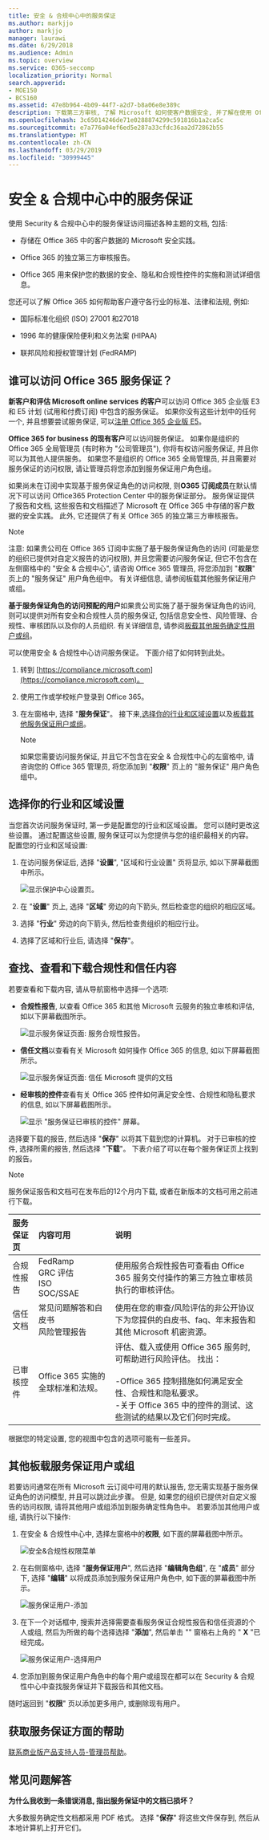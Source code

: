 ```yaml
---
title: 安全 & 合规中心中的服务保证
ms.author: markjjo
author: markjjo
manager: laurawi
ms.date: 6/29/2018
ms.audience: Admin
ms.topic: overview
ms.service: O365-seccomp
localization_priority: Normal
search.appverid:
- MOE150
- BCS160
ms.assetid: 47e8b964-4b09-44f7-a2d7-b8a06e8e389c
description: 下载第三方审核, 了解 Microsoft 如何使客户数据安全, 并了解在使用 Office 365 时如何遵守 ISO、HIPAA、FINRA 和 FedRAMP。
ms.openlocfilehash: 3c65014246de71e0288874299c591816b1a2ca5c
ms.sourcegitcommit: e7a776a04ef6ed5e287a33cfdc36aa2d72862b55
ms.translationtype: MT
ms.contentlocale: zh-CN
ms.lasthandoff: 03/29/2019
ms.locfileid: "30999445"
---
```

# <a name="service-assurance-in-the-security--compliance-center"></a>安全 & 合规中心中的服务保证

使用 Security & 合规中心中的服务保证访问描述各种主题的文档, 包括: 
  
- 存储在 Office 365 中的客户数据的 Microsoft 安全实践。 
    
- Office 365 的独立第三方审核报告。 
    
- Office 365 用来保护您的数据的安全、隐私和合规性控件的实施和测试详细信息。 
    
您还可以了解 Office 365 如何帮助客户遵守各行业的标准、法律和法规, 例如:
  
-  国际标准化组织 (ISO) 27001 和27018 
    
- 1996 年的健康保险便利和义务法案 (HIPAA)
    
- 联邦风险和授权管理计划 (FedRAMP)
    
## <a name="who-can-access-office-365-service-assurance-and-how"></a>谁可以访问 Office 365 服务保证？

 **新客户和评估 Microsoft online services 的客户**可以访问 Office 365 企业版 E3 和 E5 计划 (试用和付费订阅) 中包含的服务保证。 如果你没有这些计划中的任何一个, 并且想要尝试服务保证, 可以[注册 Office 365 企业版 E5](https://go.microsoft.com/fwlink/p/?LinkID=698279)。 
  
 **Office 365 for business 的现有客户**可以访问服务保证。 如果你是组织的 Office 365 全局管理员 (有时称为 "公司管理员"), 你将有权访问服务保证, 并且你可以为其他人提供服务。 如果您不是组织的 Office 365 全局管理员, 并且需要对服务保证的访问权限, 请让管理员将您添加到服务保证用户角色组。 
  
 如果尚未在订阅中实现基于服务保证角色的访问权限, 则**O365 订阅成员**在默认情况下可以访问 Office365 Protection Center 中的服务保证部分。 服务保证提供了报告和文档, 这些报告和文档描述了 Microsoft 在 Office 365 中存储的客户数据的安全实践。 此外, 它还提供了有关 Office 365 的独立第三方审核报告。 
  
> [!NOTE]
> 注意: 如果贵公司在 Office 365 订阅中实施了基于服务保证角色的访问 (可能是您的组织已提供对自定义报告的访问权限), 并且您需要访问服务保证, 但它不包含在左侧窗格中的 "安全 & 合规中心", 请咨询 Office 365 管理员, 将您添加到 "**权限**" 页上的 "服务保证" 用户角色组中。 有关详细信息, 请参阅板载其他服务保证用户或组。 
  
 **基于服务保证角色的访问预配的用户**如果贵公司实施了基于服务保证角色的访问, 则可以提供对所有安全和合规性人员的服务保证, 包括信息安全性、风险管理、合规性、审核团队以及你的人员组织. 有关详细信息, 请参阅[板载其他服务确定性用户或组](service-assurance.md#addother)。
  
可以使用安全 & 合规性中心访问服务保证。 下面介绍了如何转到此处。
  
1. 转到 [https://compliance.microsoft.com](https://compliance.microsoft.com)。
    
2. 使用工作或学校帐户登录到 Office 365。 
    
3. 在左窗格中, 选择 "**服务保证**"。 接下来,[选择你的行业和区域设置](service-assurance.md#Chooseyourindustryregional)以及[板载其他服务保证用户或组](service-assurance.md#addother)。
    
    > [!NOTE]
    > 如果您需要访问服务保证, 并且它不包含在安全 & 合规性中心的左窗格中, 请咨询您的 Office 365 管理员, 将您添加到 "**权限**" 页上的 "服务保证" 用户角色组中。 
  
## <a name="choose-your-industry-and-regional-settings"></a>选择你的行业和区域设置
<a name="Chooseyourindustryregional"> </a>

当您首次访问服务保证时, 第一步是配置您的行业和区域设置。 您可以随时更改这些设置。 通过配置这些设置, 服务保证可以为您提供与您的组织最相关的内容。 配置您的行业和区域设置:
  
1. 在访问服务保证后, 选择 "**设置**", "区域和行业设置" 页将显示, 如以下屏幕截图中所示。 
    
    ![显示保护中心设置页。](media/101716e8-9c0a-4839-a2c0-f6aacf64eb9d.png)
  
2. 在 "**设置**" 页上, 选择 "**区域**" 旁边的向下箭头, 然后检查您的组织的相应区域。 
    
3. 选择 "**行业**" 旁边的向下箭头, 然后检查贵组织的相应行业。 
    
4. 选择了区域和行业后, 请选择 "**保存**"。
    
## <a name="find-review-and-download-compliance-and-trust-content"></a>查找、查看和下载合规性和信任内容
<a name="Chooseyourindustryregional"> </a>

若要查看和下载内容, 请从导航窗格中选择一个选项:
  
- **合规性报告**, 以查看 Office 365 和其他 Microsoft 云服务的独立审核和评估, 如以下屏幕截图所示。 
    
    ![显示服务保证页面: 服务合规性报告。](media/149f2181-a558-4963-85e5-8d5ebc7cdac8.png)
  
- **信任文档**以查看有关 Microsoft 如何操作 Office 365 的信息, 如以下屏幕截图所示。 
    
    ![显示服务保证页面: 信任 Microsoft 提供的文档](media/5dd4e89a-25a2-45e7-8d6c-a5c5b9237327.png)
  
- **经审核的控件**查看有关 Office 365 控件如何满足安全性、合规性和隐私要求的信息, 如以下屏幕截图所示。 
    
    ![显示 "服务保证已审核的控件" 屏幕。](media/4baf252b-603d-45e0-af12-32616154df65.png)
  
选择要下载的报告, 然后选择 "**保存**" 以将其下载到您的计算机。 对于已审核的控件, 选择所需的报告, 然后选择 "**下载**"。 下表介绍了可以在每个服务保证页上找到的报告。 
  
> [!NOTE]
> 服务保证报告和文档可在发布后的12个月内下载, 或者在新版本的文档可用之前进行下载。 
  
|**服务保证页**|**内容可用**|**说明**|
|:-----|:-----|:-----|
|合规性报告  <br/> | FedRamp  <br/>  GRC 评估  <br/>  ISO  <br/>  SOC/SSAE  <br/> |使用服务合规性报告可查看由 Office 365 服务交付操作的第三方独立审核员执行的审核评估。  <br/> |
|信任文档  <br/> | 常见问题解答和白皮书  <br/>  风险管理报告  <br/> |使用在您的审查/风险评估的非公开协议下为您提供的白皮书、faq、年末报告和其他 Microsoft 机密资源。  <br/> |
|已审核控件  <br/> |Office 365 实施的全球标准和法规。  <br/> | 评估、载入或使用 Office 365 服务时, 可帮助进行风险评估。 找出：  <br/> <br/>-Office 365 控制措施如何满足安全性、合规性和隐私要求。  <br/>-关于 Office 365 中的控件的测试、这些测试的结果以及它们何时完成。  <br/> |
   
根据您的特定设置, 您的视图中包含的选项可能有一些差异。
  
## <a name="onboard-other-service-assurance-users-or-groups"></a>其他板载服务保证用户或组
<a name="addother"> </a>

若要访问通常在所有 Microsoft 云订阅中可用的默认报告, 您无需实现基于服务保证角色的访问模型, 并且可以跳过此步骤。 但是, 如果您的组织已提供对自定义报告的访问权限, 请将其他用户或组添加到服务确定性角色中。 若要添加其他用户或组, 请执行以下操作:
  
1. 在安全 & 合规性中心中, 选择左窗格中的**权限**, 如下面的屏幕截图中所示。 
    
    ![安全&amp;合规性权限菜单](media/8b479ad4-5c91-4e4c-a1db-372d50526db6.png)
  
2. 在右侧窗格中, 选择 "**服务保证用户**", 然后选择 "**编辑角色组**", 在 "**成员**" 部分下, 选择 "**编辑**" 以将成员添加到服务保证用户角色中, 如下面的屏幕截图中所示。 
    
    ![服务保证用户-添加](media/c8b1978e-9b6e-4200-860a-a1704f8e2355.png)
  
3. 在下一个对话框中, 搜索并选择需要查看服务保证合规性报告和信任资源的个人或组, 然后为所做的每个选择选择 "**添加**", 然后单击 "" 窗格右上角的 " **X** "已经完成。 
    
    ![服务保证用户-选择用户](media/33f13ef6-1e10-4d49-af06-8e1ad5ffbfba.png)
  
4. 您添加到服务保证用户角色中的每个用户或组现在都可以在 Security & 合规性中心中查找服务保证并下载报告和其他文档。
    
随时返回到 "**权限**" 页以添加更多用户, 或删除现有用户。 
  
## <a name="get-help-with-service-assurance"></a>获取服务保证方面的帮助
<a name="addother"> </a>

[联系商业版产品支持人员-管理员帮助](https://support.office.com/article/32a17ca7-6fa0-4870-8a8d-e25ba4ccfd4b)。
  
## <a name="frequently-asked-questions"></a>常见问题解答
<a name="addother"> </a>

 **为什么我收到一条错误消息, 指出服务保证中的文档已损坏？**
  
大多数服务确定性文档都采用 PDF 格式。 选择 "**保存**" 将这些文件保存到, 然后从本地计算机上打开它们。 
